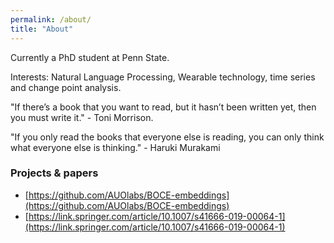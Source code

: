 ```yaml
---
permalink: /about/
title: "About"
---
```


Currently a PhD student at Penn State. 

Interests: Natural Language Processing, Wearable technology, time series and change point analysis.


"If there’s a book that you want to read, but it hasn’t been written yet, then you must write it." - Toni Morrison. 

"If you only read the books that everyone else is reading, you can only think what everyone else is thinking." - Haruki Murakami


### Projects & papers
* [https://github.com/AUOlabs/BOCE-embeddings](https://github.com/AUOlabs/BOCE-embeddings)
* [https://link.springer.com/article/10.1007/s41666-019-00064-1](https://link.springer.com/article/10.1007/s41666-019-00064-1)
